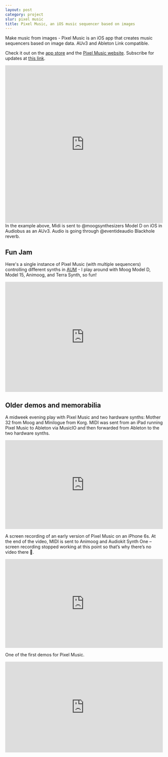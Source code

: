 ```yaml
---
layout: post
category: project
slur: pixel music
title: Pixel Music, an iOS music sequencer based on images
---
```


Make music from images - Pixel Music is an iOS app that creates music sequencers based on image data. AUv3 and Ableton Link compatible.

Check it out on the [app store](https://apps.apple.com/us/app/pixel-music/id1383899232) and the [Pixel Music website](https://pixelmusic.app/). Subscribe for updates at [this link](http://eepurl.com/dIHsxP).

<div style="padding:100% 0 0 0;position:relative;"><iframe src="https://player.vimeo.com/video/918633543?badge=0&amp;autopause=0&amp;player_id=0&amp;app_id=58479" frameborder="0" allow="autoplay; fullscreen; picture-in-picture; clipboard-write" style="position:absolute;top:0;left:0;width:100%;height:100%;" title="Pixel Music intro"></iframe></div><script src="https://player.vimeo.com/api/player.js"></script>
In the example above, Midi is sent to @moogsynthesizers Model D on iOS in Audiobus as an AUv3. Audio is going through @eventideaudio Blackhole reverb.

## Fun Jam
  
Here's a single instance of Pixel Music (with multiple sequencers) controlling different synths in
[AUM](https://kymatica.com/apps/aum) - I play around with Moog Model D, Model 15, Animoog, and Terra Synth, so fun!
<div style="padding:69.9% 0 0 0;position:relative;"><iframe src="https://player.vimeo.com/video/918533104?badge=0&amp;autopause=0&amp;player_id=0&amp;app_id=58479" frameborder="0" allow="autoplay; fullscreen; picture-in-picture; clipboard-write" style="position:absolute;top:0;left:0;width:100%;height:100%;" title="Pixel Music jam"></iframe></div><script src="https://player.vimeo.com/api/player.js"></script>

## Older demos and memorabilia

A midweek evening play with Pixel Music and two hardware synths: Mother 32 from Moog and Minilogue from Korg. MIDI was sent from an iPad running Pixel Music to Ableton via MusicIO and then forwarded from Ableton to the two hardware synths.
<div style="padding:56.25% 0 0 0;position:relative;"><iframe src="https://player.vimeo.com/video/321819779?badge=0&amp;autopause=0&amp;player_id=0&amp;app_id=58479" frameborder="0" allow="autoplay; fullscreen; picture-in-picture; clipboard-write" style="position:absolute;top:0;left:0;width:100%;height:100%;" title="Pixel Music Demo 3"></iframe></div><script src="https://player.vimeo.com/api/player.js"></script>

A screen recording of an early version of Pixel Music on an iPhone 6s. At the end of the video, MIDI is sent to Animoog and Audiokit Synth One – screen recording stopped working at this point so that’s why there’s no video there 🙂.
<div style="padding:56.25% 0 0 0;position:relative;"><iframe src="https://player.vimeo.com/video/321821081?badge=0&amp;autopause=0&amp;player_id=0&amp;app_id=58479" frameborder="0" allow="autoplay; fullscreen; picture-in-picture; clipboard-write" style="position:absolute;top:0;left:0;width:100%;height:100%;" title="Pixel Music Demo 2"></iframe></div><script src="https://player.vimeo.com/api/player.js"></script>

One of the first demos for Pixel Music.
<div style="padding:57.45% 0 0 0;position:relative;"><iframe src="https://player.vimeo.com/video/292517633?badge=0&amp;autopause=0&amp;player_id=0&amp;app_id=58479" frameborder="0" allow="autoplay; fullscreen; picture-in-picture; clipboard-write" style="position:absolute;top:0;left:0;width:100%;height:100%;" title="Pixel Music - Make music from images"></iframe></div><script src="https://player.vimeo.com/api/player.js"></script>
